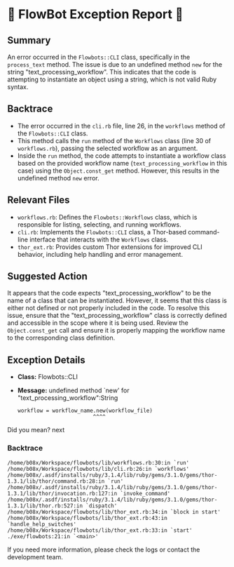 # 🤖 FlowBot Exception Report 🤖


## Summary
An error occurred in the `Flowbots::CLI` class, specifically in the `process_text` method. The issue is due to an undefined method `new` for the string "text_processing_workflow". This indicates that the code is attempting to instantiate an object using a string, which is not valid Ruby syntax.

## Backtrace
- The error occurred in the `cli.rb` file, line 26, in the `workflows` method of the `Flowbots::CLI` class.
- This method calls the `run` method of the `Workflows` class (line 30 of `workflows.rb`), passing the selected workflow as an argument.
- Inside the `run` method, the code attempts to instantiate a workflow class based on the provided workflow name (`text_processing_workflow` in this case) using the `Object.const_get` method. However, this results in the undefined method `new` error.

## Relevant Files
- `workflows.rb`: Defines the `Flowbots::Workflows` class, which is responsible for listing, selecting, and running workflows.
- `cli.rb`: Implements the `Flowbots::CLI` class, a Thor-based command-line interface that interacts with the `Workflows` class.
- `thor_ext.rb`: Provides custom Thor extensions for improved CLI behavior, including help handling and error management.

## Suggested Action
It appears that the code expects "text_processing_workflow" to be the name of a class that can be instantiated. However, it seems that this class is either not defined or not properly included in the code. To resolve this issue, ensure that the "text_processing_workflow" class is correctly defined and accessible in the scope where it is being used. Review the `Object.const_get` call and ensure it is properly mapping the workflow name to the corresponding class definition.


## Exception Details

- **Class:** Flowbots::CLI
- **Message:** undefined method `new' for "text_processing_workflow":String

      workflow = workflow_name.new(workflow_file)
                              ^^^^
Did you mean?  next

### Backtrace

```
/home/b08x/Workspace/flowbots/lib/workflows.rb:30:in `run'
/home/b08x/Workspace/flowbots/lib/cli.rb:26:in `workflows'
/home/b08x/.asdf/installs/ruby/3.1.4/lib/ruby/gems/3.1.0/gems/thor-1.3.1/lib/thor/command.rb:28:in `run'
/home/b08x/.asdf/installs/ruby/3.1.4/lib/ruby/gems/3.1.0/gems/thor-1.3.1/lib/thor/invocation.rb:127:in `invoke_command'
/home/b08x/.asdf/installs/ruby/3.1.4/lib/ruby/gems/3.1.0/gems/thor-1.3.1/lib/thor.rb:527:in `dispatch'
/home/b08x/Workspace/flowbots/lib/thor_ext.rb:34:in `block in start'
/home/b08x/Workspace/flowbots/lib/thor_ext.rb:43:in `handle_help_switches'
/home/b08x/Workspace/flowbots/lib/thor_ext.rb:33:in `start'
./exe/flowbots:21:in `<main>'
```

If you need more information, please check the logs or contact the development team.
